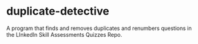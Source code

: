 # duplicate-detective
A program that finds and removes duplicates and renumbers questions in the LInkedIn Skill Assessments Quizzes Repo.
